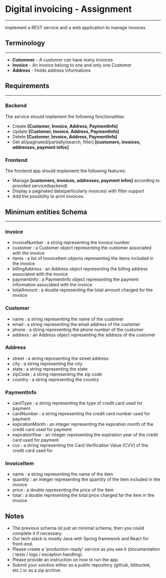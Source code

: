 # Digital invoicing - Assignment
---

Implement a REST service and a web application to manage invoices.

## Terminology
---

- **Cutommer** - A customer can have many invoices
- **Invoice** - An invoice belong to one and only one Customer
- **Address** - Holds address informations

## Requirements
---
### Backend
The service should implement the following fonctionalities:
- Create **[Customer, Invoice, Address, PaymentInfo]**
- Update **[Customer, Invoice, Address, PaymentInfo]**
- Delete **[Customer, Invoice, Address, PaymentInfo]**
- Get all/paginated/partially(search, filter) **[customers, invoices, addresses, payment infos]**

### Frontend
The frontend app should implememt the following features:
- Manage **[customers, invoices, addresses, payment infos]** according to provided service(backend)
- Display a paginated data(particularly invoices) with filter support
- Add the possbility to print invoices.

## Minimum entities Schema
---
### Invoice
-  invoiceNumber : a string representing the invoice number 
-  customer : a  Customer  object representing the customer associated with the invoice 
-  items : a list of  InvoiceItem  objects representing the items included in the invoice 
-  billingAddress : an Address  object representing the billing address associated with the invoice 
-  paymentInfo :  a PaymentInfo  object representing the payment information associated with the invoice 
-  totalAmount : a double representing the total amount charged for the invoice 
### Customer
-  name : a string representing the name of the customer 
-  email : a string representing the email address of the customer 
-  phone : a string representing the phone number of the customer 
-  address : an Address  object representing the address of the customer 
### Address
-  street : a string representing the street address 
-  city : a string representing the city 
-  state : a string representing the state 
-  zipCode : a string representing the zip code 
-  country : a string representing the country 
### PaymentInfo
-  cardType : a string representing the type of credit card used for payment 
-  cardNumber : a string representing the credit card number used for payment 
-  expirationMonth : an integer representing the expiration month of the credit card used for payment 
-  expirationYear : an integer representing the expiration year of the credit card used for payment 
-  cvv : a string representing the Card Verification Value (CVV) of the credit card used for 
### InvoiceItem
-  name : a string representing the name of the item 
-  quantity : an integer representing the quantity of the item included in the invoice 
-  price : a double representing the price of the item 
-  total : a double representing the total price charged for the item in the invoice 

## Notes
- The previous schema ist just an minimal schema, then you could complete it if necessary.
- Our tech stack is mostly Java with Spring framework and React for front-end.
- Please create a 'production-ready' service as you see it (documentation / tests / logs / exception handling).
- Please provide an instruction on how to run the app.
- Submit your solution either as a public repository (github, bitbucket, etc.) or as a zip archive.
